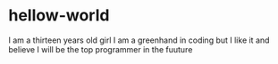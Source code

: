 # hellow-world

I am a thirteen years old girl
I am a greenhand in coding
but I like it and believe I will be the top programmer in the fuuture
